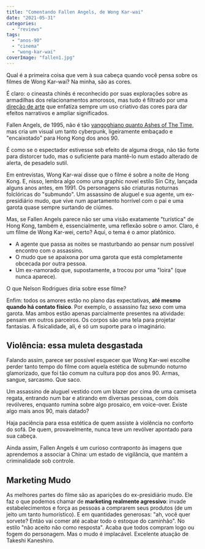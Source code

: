 ```yaml
---
title: "Comentando Fallen Angels, de Wong Kar-wai"
date: "2021-05-31"
categories: 
  - "reviews"
tags: 
  - "anos-90"
  - "cinema"
  - "wong-kar-wai"
coverImage: "fallen1.jpg"
---
```


Qual é a primeira coisa que vem à sua cabeça quando você pensa sobre os filmes de Wong Kar-wai? Na minha, são as cores.

É claro: o cineasta chinês é reconhecido por suas explorações sobre as armadilhas dos relacionamentos amorosos, mas tudo é filtrado por uma [direção de arte](https://en.wikipedia.org/wiki/Christopher_Doyle "Christopher Doyle") que enfatiza sempre um uso criativo das cores para dar efeitos narrativos e ampliar significados.

Fallen Angels, de 1995, não é tão [vangoghiano quanto Ashes of The Time,](https://eduf.me/comentando-ashes-of-time-de-wong-kar-wai/ "Comentando Ashes of Time") mas cria um visual um tanto cyberpunk, ligeiramente embaçado e "encaixotado" para Hong Kong dos anos 90.

É como se o espectador estivesse sob efeito de alguma droga, não tão forte para distorcer tudo, mas o suficiente para mantê-lo num estado alterado de alerta, de pesadelo sutil.

Em entrevistas, Wong Kar-wai disse que o filme é sobre a noite de Hong Kong. E, nisso, lembra algo como uma graphic novel estilo Sin City, lançada alguns anos antes, em 1991. Os personagens são criaturas noturnas folclóricas do "submundo". Um assassino de aluguel e sua agente, um ex-presidiário mudo, que vive num apartamento horrível com o pai e uma garota quase sempre surtando de ciúmes.

Mas, se Fallen Angels parece não ser uma visão exatamente "turística" de Hong Kong, também é, essencialmente, uma reflexão sobre o amor. Claro, é um filme de Wong Kar-wei, certo? Aqui, o tema é o amor platônico.

- A agente que passa as noites se masturbando ao pensar num possível encontro com o assassino.
- O mudo que se apaixona por uma garota que está completamente obcecada por outra pessoa.
- Um ex-namorado que, supostamente, a trocou por uma "loira" (que nunca aparece).

O que Nelson Rodrigues diria sobre esse filme?

Enfim: todos os amores estão no plano das expectativas, **até mesmo quando há contato físico**. Por exemplo, o assassino faz sexo com uma garota. Mas ambos estão apenas parcialmente presentes na atividade: pensam em outros parceiros. Os corpos são uma tela para projetar fantasias. A fisicalidade, ali, é só um suporte para o imaginário.

## Violência: essa muleta desgastada

Falando assim, parece ser possível esquecer que Wong Kar-wei escolhe perder tanto tempo do filme com aquela estética de submundo noturno glamorizado, que foi tão comum na cultura pop dos anos 90. Armas, sangue, sarcasmo. Que saco.

Um assassino de aluguel vestido com um blazer por cima de uma camiseta regata, entrando num bar e atirando em diversas pessoas, com dois revólveres, enquanto rumina sobre algo prosaico, em voice-over. Existe algo mais anos 90, mais datado?

Haja paciência para essa estética de quem assiste à violência no conforto do sofá. De quem, provavelmente, nunca teve um revólver apontado para sua cabeça.

Ainda assim, Fallen Angels é um curioso contraponto às imagens que aprendemos a associar à China: um estado de vigilância, que mantém a criminalidade sob controle.

## Marketing Mudo

As melhores partes do filme são as aparições do ex-presidiário mudo. Ele faz o que podemos chamar de **marketing realmente agressivo**: invade estabelecimentos e força as pessoas a comprarem seus produtos (de um jeito um tanto humorístico). E em quantidades generosas: "ah, você quer sorvete? Então vai comer até acabar todo o estoque do caminhão". No estilo "não aceito não como resposta". Acaba que todos compram logo ou fogem do personagem. Mas o mudo é implacável. Excelente atuação de Takeshi Kaneshiro.

